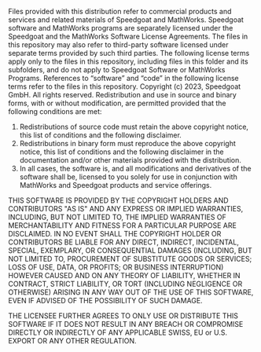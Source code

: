 Files provided with this distribution refer to commercial products and services and related materials of Speedgoat and MathWorks. Speedgoat software and MathWorks programs are separately licensed under the Speedgoat and the MathWorks Software License Agreements. The files in this repository may also refer to third-party software licensed under separate terms provided by such third parties.
The following license terms apply only to the files in this repository, including files in this folder and its subfolders, and do not apply to Speedgoat Software or MathWorks Programs. References to “software” and “code” in the following license terms refer to the files in this repository.
Copyright (c) 2023, Speedgoat GmbH. All rights reserved. Redistribution and use in source and binary forms, with or without modification, are permitted provided that the following conditions are met:

1. Redistributions of source code must retain the above copyright notice, this list of conditions and the following disclaimer.
2. Redistributions in binary form must reproduce the above copyright notice, this list of conditions and the following disclaimer in the documentation and/or other materials provided with the distribution.
3. In all cases, the software is, and all modifications and derivatives of the software shall be, licensed to you solely for use in conjunction with MathWorks and Speedgoat products and service offerings. 

THIS SOFTWARE IS PROVIDED BY THE COPYRIGHT HOLDERS AND CONTRIBUTORS "AS IS" AND ANY EXPRESS OR IMPLIED WARRANTIES, INCLUDING, BUT NOT LIMITED TO, THE IMPLIED WARRANTIES OF MERCHANTABILITY AND FITNESS FOR A PARTICULAR PURPOSE ARE DISCLAIMED. IN NO EVENT SHALL THE COPYRIGHT HOLDER OR CONTRIBUTORS BE LIABLE FOR ANY DIRECT, INDIRECT, INCIDENTAL, SPECIAL, EXEMPLARY, OR CONSEQUENTIAL DAMAGES (INCLUDING, BUT NOT LIMITED TO, PROCUREMENT OF SUBSTITUTE GOODS OR SERVICES; LOSS OF USE, DATA, OR PROFITS; OR BUSINESS INTERRUPTION) HOWEVER CAUSED AND ON ANY THEORY OF LIABILITY, WHETHER IN CONTRACT, STRICT LIABILITY, OR TORT (INCLUDING NEGLIGENCE OR OTHERWISE) ARISING IN ANY WAY OUT OF THE USE OF THIS SOFTWARE, EVEN IF ADVISED OF THE POSSIBILITY OF SUCH DAMAGE.

THE LICENSEE FURTHER AGREES TO ONLY USE OR DISTRIBUTE THIS SOFTWARE IF IT DOES NOT RESULT IN ANY BREACH OR COMPROMISE DIRECTLY OR INDIRECTLY OF ANY APPLICABLE SWISS, EU or U.S. EXPORT OR ANY OTHER REGULATION.
